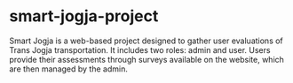 # smart-jogja-project
Smart Jogja is a web-based project designed to gather user evaluations of Trans Jogja transportation. It includes two roles: admin and user. Users provide their assessments through surveys available on the website, which are then managed by the admin.
